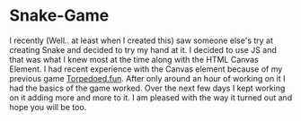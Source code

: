 # Snake-Game
I recently (Well.. at least when I created this) saw someone else's try at creating Snake and decided to try my hand at it. I decided to use JS and that was what I knew most at the time along with the HTML Canvas Element. I had recent experience with the Canvas element because of my previous game [Torpedoed.fun](http://torpedoed.fun). After only around an hour of working on it I had the basics of the game worked. Over the next few days I kept working on it adding more and more to it. I am pleased with the way it turned out and hope you will be too.
